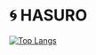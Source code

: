 # 🌀 HASURO

[![Top Langs](https://github-readme-stats.vercel.app/api/top-langs/?username=inoren-ten&layout=compact&theme=transparent&count_private=true)](https://github.com/anuraghazra/github-readme-stats)
